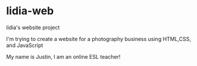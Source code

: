 # lidia-web
lidia's website project 

I'm trying to create a website for a photography business using HTML,CSS, and JavaScript

My name is Justin, I am an online ESL teacher!
